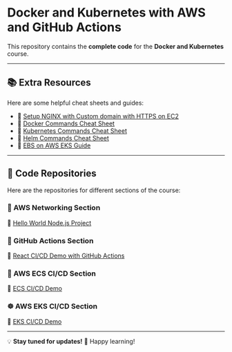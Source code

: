 # Docker and Kubernetes with AWS and GitHub Actions

This repository contains the **complete code** for the **Docker and Kubernetes** course.

---

## 📚 Extra Resources

Here are some helpful cheat sheets and guides:

- 📌 [Setup NGINX with Custom domain with HTTPS on EC2](https://gist.github.com/mukeshphulwani66/acf47cf4c604ccd2e97f4c7e8b770f55)  
- 📌 [Docker Commands Cheat Sheet](https://gist.github.com/mukeshphulwani66/9e2b0f6ce4ce086e77f76c8823e4fa92)  
- 📌 [Kubernetes Commands Cheat Sheet](https://gist.github.com/mukeshphulwani66/50fd398718dd29a7cd98cfb96f2cab60)  
- 📌 [Helm Commands Cheat Sheet](https://gist.github.com/mukeshphulwani66/a3a89814fc48474e7c999aecf610cf19)  
- 📌 [EBS on AWS EKS Guide](https://gist.github.com/mukeshphulwani66/f414b1dcc742313a0f523615f1834804)  

---

## 📂 Code Repositories

Here are the repositories for different sections of the course:

### 🚀 AWS Networking Section
🔗 [Hello World Node.js Project](https://github.com/mukeshphulwani66/hello-world-node)

### 🔄 GitHub Actions Section
🔗 [React CI/CD Demo with GitHub Actions](https://github.com/mukeshphulwani66/react-cidcd-demo-gitactions)

### 🐳 AWS ECS CI/CD Section
🔗 [ECS CI/CD Demo](https://github.com/mukeshphulwani66/ecs-cicd-demo)

### ☸️ AWS EKS CI/CD Section
🔗 [EKS CI/CD Demo](https://github.com/mukeshphulwani66/eks-cicd-demo)

---

💡 **Stay tuned for updates!** 🚀 Happy learning!


